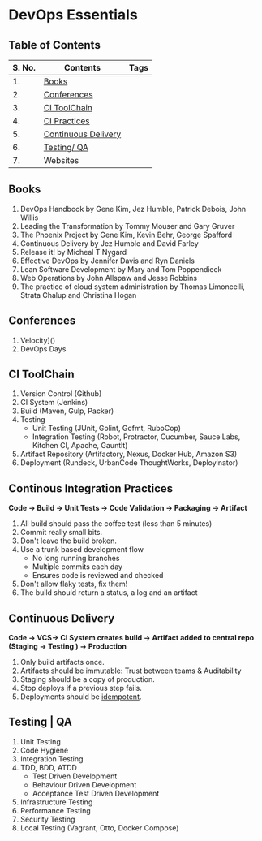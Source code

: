 # DevOps Essentials


## Table of Contents

| S. No. | Contents | Tags |
| ------------- | ------------- |------------- |  
| 1. | [Books](https://github.com/blessinvarkey/musings/blob/main/posts/devops/devops-continous-integration.md#books) |  |
| 2. | [Conferences](https://github.com/blessinvarkey/musings/blob/main/posts/devops/devops-continous-integration.md#conferences)  |  |
| 3. | [CI ToolChain](https://github.com/blessinvarkey/musings/blob/main/posts/devops/devops-continous-integration.md#ci-toolchain)|  |
| 4. | [CI Practices](https://github.com/blessinvarkey/musings/blob/main/posts/devops/devops-continous-integration.md#continous-integration-practices) |  |
| 5. | [Continuous Delivery](https://github.com/blessinvarkey/musings/blob/main/posts/devops/devops-continous-integration.md#continuous-delivery) |  |
| 6. | [Testing/ QA](https://github.com/blessinvarkey/musings/blob/main/posts/devops/devops-continous-integration.md#testing--qa) |  |
| 7. | Websites |  |


## Books
1. DevOps Handbook by Gene Kim, Jez Humble, Patrick Debois, John Willis
2. Leading the Transformation by Tommy Mouser and Gary Gruver
3. The Phoenix Project by Gene Kim, Kevin Behr, George Spafford
4. Continuous Delivery by Jez Humble and David Farley
5. Release it! by Micheal T Nygard
6. Effective DevOps by Jennifer Davis and Ryn Daniels
7. Lean Software Development by Mary and Tom Poppendieck
8. Web Operations by John Allspaw and Jesse Robbins
9. The practice of cloud system administration by Thomas Limoncelli, Strata Chalup and Christina Hogan


## Conferences
1. Velocity]()
2. DevOps Days

## CI ToolChain

1. Version Control (Github)
2. CI System (Jenkins)
3. Build (Maven, Gulp, Packer)
4. Testing
    - Unit Testing (JUnit, Golint, Gofmt, RuboCop)
    - Integration Testing (Robot, Protractor, Cucumber, Sauce Labs, Kitchen CI, Apache, Gauntlt)
5. Artifact Repository (Artifactory, Nexus, Docker Hub, Amazon S3)
6. Deployment (Rundeck, UrbanCode ThoughtWorks, Deployinator)

## Continous Integration Practices

__Code -> Build -> Unit Tests -> Code Validation -> Packaging -> Artifact__

1. All build should pass the coffee test (less than 5 minutes)
2. Commit really small bits.
3. Don't leave the build broken.
4. Use a trunk based development flow
    - No long running branches
    - Multiple commits each day
    - Ensures code is reviewed and checked
5. Don't allow flaky tests, fix them!
6. The build should return a status, a log and an artifact


## Continuous Delivery

__Code -> VCS-> CI System creates build -> Artifact added to central repo (Staging -> Testing ) -> Production__

1. Only build artifacts once.
2. Artifacts should be immutable: Trust between teams & Auditability  
3. Staging should be a copy of production.
4. Stop deploys if a previous step fails.
5. Deployments should be [idempotent](https://en.wikipedia.org/wiki/Idempotence).

## Testing | QA
1. Unit Testing
2. Code Hygiene
3. Integration Testing
4. TDD, BDD, ATDD
    - Test Driven Development
    - Behaviour Driven Development
    - Acceptance Test Driven Development
6. Infrastructure Testing
7. Performance Testing
8. Security Testing
9. Local Testing (Vagrant, Otto, Docker Compose)
